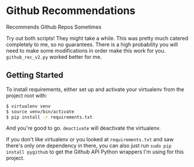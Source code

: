 # Github Recommendations
Recommends Github Repos Sometimes

Try out both scripts! They might take a while. This was pretty much catered completely to me, so no guarantees. There is a high probability you will need to make some modifications in order make this work for you. `github_rec_v2.py` worked better for me.

## Getting Started

To install requirements, either set up and activate your virtualenv from the project root with:

```sh
$ virtualenv venv
$ source venv/bin/activate
$ pip install -r requirements.txt
```

And you're good to go. `deactivate` will deactivate the virtualenv.

If you don't like virtualenv or you looked at `requirements.txt` and saw there's only one dependency in there, you can also just run `sudo pip install pygithub` to get the Github API Python wrappers I'm using for this project.